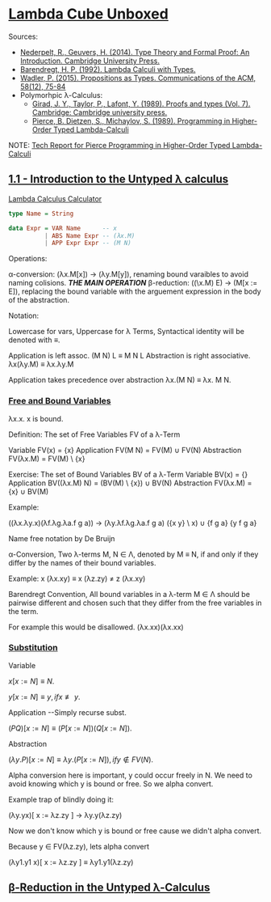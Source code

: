 # [Lambda Cube Unboxed](https://www.youtube.com/watch?v=UCzE15Hvs1E&list=PLNwzBl6BGLwOKBFVbvp-GFjAA_ESZ--q4&index=1)

Sources:

- [Nederpelt, R., Geuvers, H. (2014). Type Theory and Formal Proof: An Introduction. Cambridge University Press.](https://drive.google.com/file/d/10yEDaYdMpINOB3H0AE3SrDWPDvzhGOl-/view?usp=sharing)
- [Barendregt, H. P. (1992). Lambda Calculi with Types.](https://drive.google.com/file/d/1LiiYgG_Yl-sQETxdNxw_C2nZsf9HggA8/view?usp=sharing)
- [Wadler, P. (2015). Propositions as Types. Communications of the ACM, 58(12), 75-84](https://homepages.inf.ed.ac.uk/wadler/papers/propositions-as-types/propositions-as-types.pdf)
- Polymorhpic λ-Calculus:
  - [Girad, J. Y., Taylor, P., Lafont, Y. (1989). Proofs and types (Vol. 7). Cambridge: Cambridge university press.](https://people.mpi-sws.org/~dreyer/ats/papers/girard.pdf)
  - [Pierce, B. Dietzen, S., Michaylov, S. (1989). Programming in Higher-Order Typed Lambda-Calculi](https://drive.google.com/file/d/12TkFzUbN_i-w0IDceT4fvbYpmDpZT8xh/view?usp=sharing)

NOTE: [Tech Report for Pierce Programming in Higher-Order Typed Lambda-Calculi](http://www.cis.upenn.edu/~bcpierce/papers/leap.pdf)

## [1.1 - Introduction to the Untyped λ calculus](https://www.youtube.com/watch?v=233A3bN0UBE&list=PLNwzBl6BGLwOKBFVbvp-GFjAA_ESZ--q4&index=2)

[Lambda Calculus Calculator](https://lambdacalc.io/)

```haskell
type Name = String

data Expr = VAR Name      -- x
          | ABS Name Expr -- (λx.M)
          | APP Expr Expr -- (M N)
```

Operations:

α-conversion: (λx.M[x]) -> (λy.M[y]), renaming bound varaibles to avoid naming colisions.
***THE MAIN OPERATION***
β-reduction: ((\x.M) E) -> (M[x := E]), replacing the bound variable with the arguement expression in the body of the abstraction.

Notation:

Lowercase for vars, Uppercase for λ  Terms, Syntactical identity will be denoted with ≡.

Application is left assoc. (M N) L ≡ M N L
Abstraction is right associative. λx(λy.M) ≡ λx.λy.M

Application takes precedence over abstraction λx.(M N) ≡ λx. M N.

### [Free and Bound Variables](https://youtu.be/233A3bN0UBE?list=PLNwzBl6BGLwOKBFVbvp-GFjAA_ESZ--q4&t=453)

λx.x. x is bound.

Definition: The set of Free Variables FV of a λ-Term

Variable    FV(x) = {x}
Application FV(M N) = FV(M) ∪ FV(N)
Abstraction FV(λx.M) = FV(M) \ {x}

Exercise: The set of Bound Variables BV of a λ-Term
Variable    BV(x) = {}
Application BV((λx.M) N) = (BV(M) \ {x}) ∪ BV(N)
Abstraction FV(λx.M) = {x} ∪ BV(M)

Example:

((λx.λy.x)(λf.λg.λa.f g a)) -> (λy.λf.λg.λa.f g a)
({x y} \ x) ∪ {f g a}
{y f g a}

Name free notation by De Bruijn

α-Conversion, Two λ-terms M, N ∈ Λ, denoted by M ≡ N, if and only if they differ by the names of their bound variables.

Example: x (λx.xy) ≡ x (λz.zy)
                   ≠ z (λx.xy)

Barendregt Convention, All bound variables in a λ-term M ∈ Λ should be pairwise different and chosen such that they differ from the free variables in the term.

For example this would be disallowed. (λx.xx)(λx.xx)

### [Substitution](https://youtu.be/233A3bN0UBE?list=PLNwzBl6BGLwOKBFVbvp-GFjAA_ESZ--q4&t=807)

Variable

$x[x := N] ≡ N.$

$y[x := N] ≡ y, if x \not\equiv y.$

Application --Simply recurse subst.

$(P Q)[x := N] ≡ (P[x := N])(Q[x := N]).$

Abstraction

$(λy.P)[x := N] ≡ λy. (P[x := N]), if y \not\in FV(N).$

Alpha conversion here is important, y could occur freely in N. We need to avoid knowing which y is bound or free. So we alpha convert.

Example trap of blindly doing it:

(λy.yx)[ x := λz.zy ] → λy.y(λz.zy)

Now we don't know which y is bound or free cause we didn't alpha convert.

Because y ∈ FV(λz.zy), lets alpha convert

(λy1.y1 x)[ x := λz.zy ] ≡ λy1.y1(λz.zy)

## [β-Reduction in the Untyped λ-Calculus](https://www.youtube.com/watch?v=R1dmeFEJyqI&list=PLNwzBl6BGLwOKBFVbvp-GFjAA_ESZ--q4&index=3)